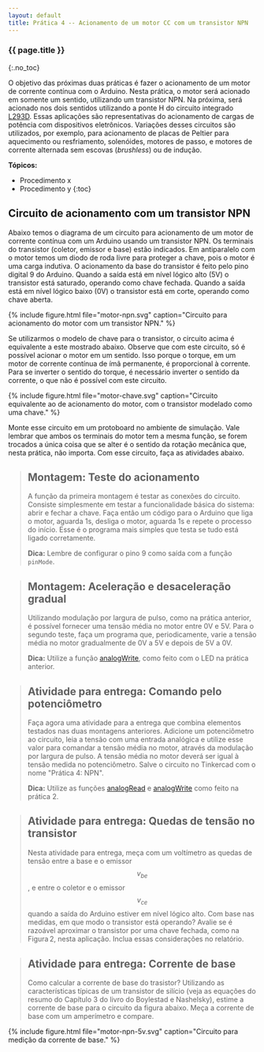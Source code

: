 ```yaml
---
layout: default
title: Prática 4 -- Acionamento de um motor CC com um transistor NPN
---
```



### {{ page.title }}
{:.no_toc}


O objetivo das próximas duas práticas é fazer o acionamento de um motor de
corrente contínua com o Arduino. Nesta prática, o motor será acionado em
somente um sentido, utilizando um transistor NPN. Na próxima, será acionado
nos dois sentidos utilizando a ponte H do circuito integrado [L293D].
Essas aplicações são representativas do acionamento de cargas de potência
com dispositivos eletrônicos. Variações desses circuitos são utilizados, por
exemplo, para acionamento de placas de Peltier para aquecimento ou resfriamento,
solenóides, motores de passo, e motores de corrente alternada sem escovas
(_brushless_) ou de indução.

**Tópicos:**
* Procedimento x
* Procedimento y
{:toc}


Circuito de acionamento com um transistor NPN
---------------------------------------------

Abaixo temos o diagrama de um circuito para acionamento de um motor de corrente
contínua com um Arduino usando um transistor NPN. Os terminais do transistor
(coletor, emissor e base) estão indicados. Em antiparalelo com o motor temos
um diodo de roda livre para proteger a chave, pois o motor é uma carga indutiva.
O acionamento da base do transistor é feito pelo pino digital 9 do Arduino.
Quando a saída está em nível lógico alto (5V) o transistor está saturado,
operando como chave fechada. Quando a saída está em nível lógico baixo (0V) o
transistor está em corte, operando como chave aberta.

{%
   include figure.html
   file="motor-npn.svg"
   caption="Circuito para acionamento do motor com um transistor NPN."
%}

Se utilizarmos o modelo de chave para o transistor, o circuito acima é 
equivalente a este mostrado abaixo. Observe que com este circuito, só é
possível acionar o motor em um sentido. Isso porque o torque, em um motor
de corrente contínua de ímã permanente, é proporcional à corrente. Para se
inverter o sentido do torque, é necessário inverter o sentido da corrente,
o que não é possível com este circuito.

{%
   include figure.html
   file="motor-chave.svg"
   caption="Circuito equivalente ao de acionamento do motor, 
            com o transistor modelado como uma chave."
%}

Monte esse circuito em um protoboard no ambiente de simulação. Vale lembrar que
ambos os terminais do motor tem a mesma função, se forem trocados a única coisa
que se alter é o sentido da rotação mecânica que, nesta prática, não importa.
Com esse circuito, faça as atividades abaixo.

> ## Montagem: Teste do acionamento
>
> A função da primeira montagem é testar as conexões do circuito. Consiste
> simplesmente em testar a funcionalidade básica do sistema: abrir e fechar
> a chave. Faça então um código para o Arduino que liga o motor, aguarda 1s, 
> desliga o motor, aguarda 1s e repete o processo do início. Esse é o programa
> mais simples que testa se tudo está ligado corretamente.
>
> **Dica:** Lembre de configurar o pino 9 como saída com a função `pinMode`.


> ## Montagem: Aceleração e desaceleração gradual
>
> Utilizando modulação por largura de pulso, como na prática anterior, é 
> possível fornecer uma tensão média no motor entre 0V e 5V. Para o segundo 
> teste, faça um programa que, periodicamente, varie a tensão média no motor
> gradualmente de 0V a 5V e depois de 5V a 0V.
> 
> **Dica:** Utilize a função [analogWrite], como feito com o LED na prática
> anterior.


> ## Atividade para entrega: Comando pelo potenciômetro
>
> Faça agora uma atividade para a entrega que combina elementos testados 
> nas duas montagens anteriores. Adicione um potenciômetro ao circuito, leia
> a tensão com uma entrada analógica e utilize esse valor para comandar a 
> tensão média no motor, através da modulação por largura de pulso. A tensão 
> média no motor deverá ser igual à tensão medida no potenciômetro.
> Salve o circuito no Tinkercad com o nome "Prática 4: NPN". 
> 
> **Dica:** Utilize as funções [analogRead] e [analogWrite] como feito na 
> prática 2.

> ## Atividade para entrega: Quedas de tensão no transistor
>
> Nesta atividade para entrega, meça com um voltímetro as quedas de tensão
> entre a base e o emissor $$v_{be}$$, e entre o coletor e o emissor $$v_{ce}$$
> quando a saída do Arduino estiver em nível lógico alto. Com base nas medidas,
> em que modo o transistor está operando? Avalie se é razoável aproximar o 
> transistor por uma  chave fechada, como na Figura&#8239;2, nesta aplicação. 
> Inclua essas considerações no relatório.

> ## Atividade para entrega: Corrente de base
>
> Como calcular a corrente de base do trasistor? Utilizando as características
> típicas de um transistor de silício (veja as equações do resumo do 
> Capítulo&nbsp;3 do livro do Boylestad e Nashelsky), estime a corrente de 
> base para o circuito da figura abaixo. Meça a corrente de base com um
> amperímetro e compare.

{%
  include figure.html
  file="motor-npn-5v.svg"
  caption="Circuito para medição da corrente de base."
%}




[L293D]: https://www.ti.com/lit/ds/symlink/l293.pdf

[analogWrite]: https://www.arduino.cc/en/Reference/AnalogWrite
[analogRead]: https://www.arduino.cc/en/Reference/AnalogRead
[map]: https://www.arduino.cc/en/Reference/map
